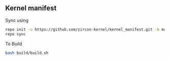 ## Kernel manifest

Sync using

```bash
repo init -u https://github.com/zircon-kernel/kernel_manifest.git -b main
repo sync
```

To Build

```bash
bash build/build.sh
```
